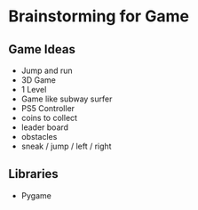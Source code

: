 # Brainstorming for Game


## Game Ideas
- Jump and run
- 3D Game
- 1 Level 
- Game like subway surfer
- PS5 Controller
- coins to collect 
- leader board
- obstacles
- sneak / jump / left / right

## Libraries
- Pygame


